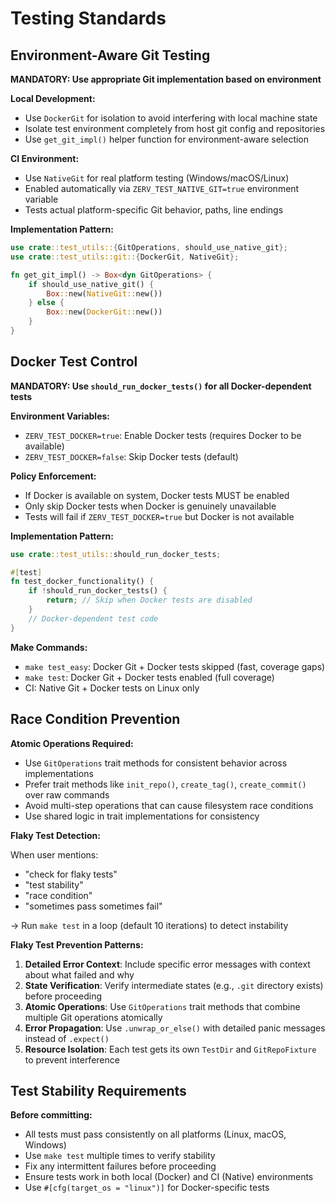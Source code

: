 # Testing Standards

## Environment-Aware Git Testing

**MANDATORY: Use appropriate Git implementation based on environment**

**Local Development:**

- Use `DockerGit` for isolation to avoid interfering with local machine state
- Isolate test environment completely from host git config and repositories
- Use `get_git_impl()` helper function for environment-aware selection

**CI Environment:**

- Use `NativeGit` for real platform testing (Windows/macOS/Linux)
- Enabled automatically via `ZERV_TEST_NATIVE_GIT=true` environment variable
- Tests actual platform-specific Git behavior, paths, line endings

**Implementation Pattern:**

```rust
use crate::test_utils::{GitOperations, should_use_native_git};
use crate::test_utils::git::{DockerGit, NativeGit};

fn get_git_impl() -> Box<dyn GitOperations> {
    if should_use_native_git() {
        Box::new(NativeGit::new())
    } else {
        Box::new(DockerGit::new())
    }
}
```

## Docker Test Control

**MANDATORY: Use `should_run_docker_tests()` for all Docker-dependent tests**

**Environment Variables:**

- `ZERV_TEST_DOCKER=true`: Enable Docker tests (requires Docker to be available)
- `ZERV_TEST_DOCKER=false`: Skip Docker tests (default)

**Policy Enforcement:**

- If Docker is available on system, Docker tests MUST be enabled
- Only skip Docker tests when Docker is genuinely unavailable
- Tests will fail if `ZERV_TEST_DOCKER=true` but Docker is not available

**Implementation Pattern:**

```rust
use crate::test_utils::should_run_docker_tests;

#[test]
fn test_docker_functionality() {
    if !should_run_docker_tests() {
        return; // Skip when Docker tests are disabled
    }
    // Docker-dependent test code
}
```

**Make Commands:**

- `make test_easy`: Docker Git + Docker tests skipped (fast, coverage gaps)
- `make test`: Docker Git + Docker tests enabled (full coverage)
- CI: Native Git + Docker tests on Linux only

## Race Condition Prevention

**Atomic Operations Required:**

- Use `GitOperations` trait methods for consistent behavior across implementations
- Prefer trait methods like `init_repo()`, `create_tag()`, `create_commit()` over raw commands
- Avoid multi-step operations that can cause filesystem race conditions
- Use shared logic in trait implementations for consistency

**Flaky Test Detection:**

When user mentions:

- "check for flaky tests"
- "test stability"
- "race condition"
- "sometimes pass sometimes fail"

→ Run `make test` in a loop (default 10 iterations) to detect instability

**Flaky Test Prevention Patterns:**

1. **Detailed Error Context**: Include specific error messages with context about what failed and why
2. **State Verification**: Verify intermediate states (e.g., `.git` directory exists) before proceeding
3. **Atomic Operations**: Use `GitOperations` trait methods that combine multiple Git operations atomically
4. **Error Propagation**: Use `.unwrap_or_else()` with detailed panic messages instead of `.expect()`
5. **Resource Isolation**: Each test gets its own `TestDir` and `GitRepoFixture` to prevent interference

## Test Stability Requirements

**Before committing:**

- All tests must pass consistently on all platforms (Linux, macOS, Windows)
- Use `make test` multiple times to verify stability
- Fix any intermittent failures before proceeding
- Ensure tests work in both local (Docker) and CI (Native) environments
- Use `#[cfg(target_os = "linux")]` for Docker-specific tests
